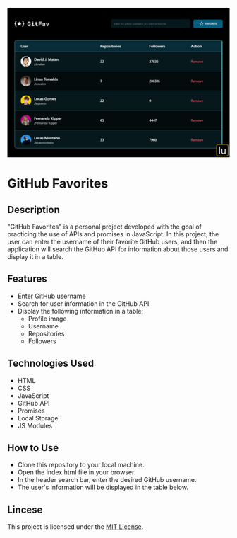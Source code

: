 ![banner](https://github.com/lugomio/github-favorites/blob/master/assets/img/banner.png)

# GitHub Favorites

## Description

"GitHub Favorites" is a personal project developed with the goal of practicing the use of APIs and promises in JavaScript. In this project, the user can enter the username of their favorite GitHub users, and then the application will search the GitHub API for information about those users and display it in a table.

## Features

- Enter GitHub username
- Search for user information in the GitHub API
- Display the following information in a table:
    - Profile image
    - Username
    - Repositories
    - Followers

## Technologies Used

- HTML
- CSS
- JavaScript
- GitHub API
- Promises
- Local Storage
- JS Modules

## How to Use

- Clone this repository to your local machine.
- Open the index.html file in your browser.
- In the header search bar, enter the desired GitHub username.
- The user's information will be displayed in the table below.

## Lincese

This project is licensed under the [MIT License](LICENSE.md).